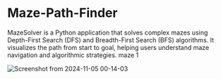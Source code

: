 # Maze-Path-Finder
MazeSolver is a Python application that solves complex mazes using Depth-First Search (DFS) and Breadth-First Search (BFS) algorithms. It visualizes the path from start to goal, helping users understand maze navigation and algorithmic strategies.
maze 1

![Screenshot from 2024-11-05 00-14-03](https://github.com/user-attachments/assets/5090b422-fab6-4aa5-88b9-87d38dc680ee)
